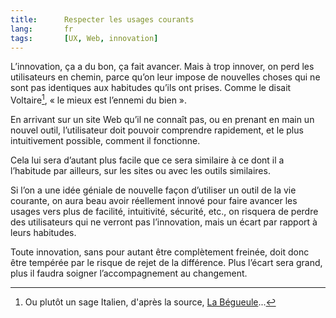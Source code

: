 ```yaml
--- 
title:      Respecter les usages courants 
lang:       fr 
tags:       [UX, Web, innovation]
---
```


L’innovation, ça a du bon, ça fait avancer. Mais à trop innover, on perd les utilisateurs en chemin, parce qu’on leur impose de nouvelles choses qui ne sont pas identiques aux habitudes qu’ils ont prises. Comme le disait Voltaire[^1], « le mieux est l’ennemi du bien ».

[^1]: Ou plutôt un sage Italien, d'après la source, [La Bégueule](http://fr.wikisource.org/wiki/La_B%C3%A9gueule)...

En arrivant sur un site Web qu’il ne connaît pas, ou en prenant en main un nouvel outil, l’utilisateur doit pouvoir comprendre rapidement, et le plus intuitivement possible, comment il fonctionne.

Cela lui sera d’autant plus facile que ce sera similaire à ce dont il a l’habitude par ailleurs, sur les sites ou avec les outils similaires.

Si l’on a une idée géniale de nouvelle façon d’utiliser un outil de la vie courante, on aura beau avoir réellement innové pour faire avancer les usages vers plus de facilité, intuitivité, sécurité, etc., on risquera de perdre des utilisateurs qui ne verront pas l’innovation, mais un écart par rapport à leurs habitudes.

Toute innovation, sans pour autant être complètement freinée, doit donc être tempérée par le risque de rejet de la différence. Plus l’écart sera grand, plus il faudra soigner l’accompagnement au changement.

